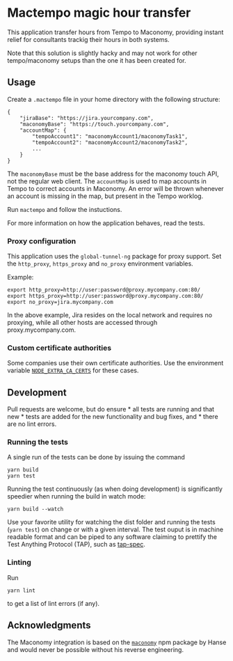 # Mactempo magic hour transfer

This application transfer hours from Tempo to Maconomy, providing instant
relief for consultants trackig their hours in both systems.

Note that this solution is slightly hacky and may not work for other
tempo/maconomy setups than the one it has been created for.


## Usage

Create a `.mactempo` file in your home directory with the following structure:
```
{
	"jiraBase": "https://jira.yourcompany.com",
	"maconomyBase": "https://touch.yourcompany.com",
	"accountMap": {
        "tempoAccount1": "maconomyAccount1/maconomyTask1",
        "tempoAccount2": "maconomyAccount2/maconomyTask2",
        ...
	}
}
```

The `maconomyBase` must be the base address for the maconomy touch API, not the
regular web client. The `accountMap` is used to map accounts in Tempo to correct
accounts in Maconomy. An error will be thrown whenever an account is missing in
the map, but present in the Tempo worklog.

Run `mactempo` and follow the instuctions.

For more information on how the application behaves, read the tests.

### Proxy configuration

This application uses the `global-tunnel-ng` package for proxy support. Set the
`http_proxy`, `https_proxy` and `no_proxy` environment variables.

Example:
```
export http_proxy=http://user:password@proxy.mycompany.com:80/
export https_proxy=http://user:password@proxy.mycompany.com:80/
export no_proxy=jira.mycompany.com
```

In the above example, Jira resides on the local network and requires no
proxying, while all other hosts are accessed through proxy.mycompany.com.


### Custom certificate authorities

Some companies use their own certificate authorities. Use the environment
variable
[`NODE_EXTRA_CA_CERTS`](https://nodejs.org/api/cli.html#cli_node_extra_ca_certs_file)
for these cases.

## Development

Pull requests are welcome, but do ensure
    * all tests are running and that new
    * tests are added for the new functionality and bug fixes, and
    * there are no lint errors.

### Running the tests

A single run of the tests can be done by issuing the command
```
yarn build
yarn test
```

Running the test continuously (as when doing development) is significantly
speedier when running the build in watch mode:
```
yarn build --watch
```
Use your favorite utility for watching the dist folder and running the tests
(`yarn test`) on change or with a given interval. The test ouput is in machine
readable format and can be piped to any software claiming to prettify the Test
Anything Protocol (TAP), such as
[tap-spec](https://github.com/scottcorgan/tap-spec).

### Linting

Run
```
yarn lint
```
to get a list of lint errors (if any).

## Acknowledgments

The Maconomy integration is based on the
[`maconomy`](https://github.com/Hanse/maconomy) npm package by Hanse and
would never be possible without his reverse engineering.

